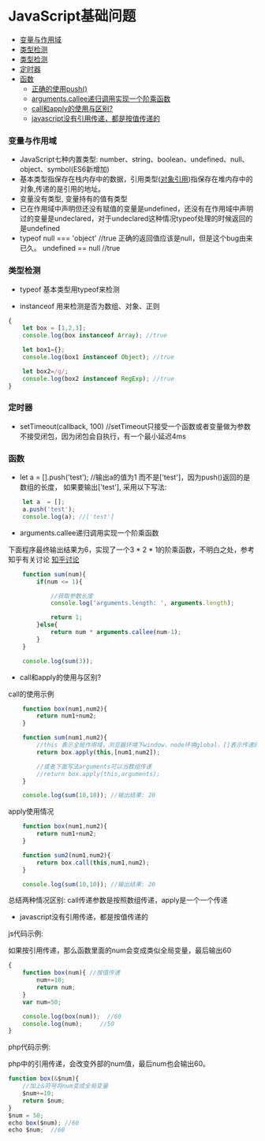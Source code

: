 # JavaScript基础问题

- [变量与作用域](#变量与作用域)
- [类型检测](#类型检测)
- [类型检测](#类型检测)
- [定时器](#定时器)
- [函数](#函数)
    - [正确的使用push()]()
    - [arguments.callee递归调用实现一个阶乘函数]()
    - [call和apply的使用与区别?]()
    - [javascript没有引用传递，都是按值传递的]()

### 变量与作用域

* JavaScript七种内置类型: number、string、boolean、undefined、null、object、symbol(ES6新增加)
* 基本类型指保存在栈内存中的数据，引用类型([对象引用](https://github.com/Q-Angelo/Summarize/blob/master/nodejs/object_reference.md))指保存在堆内存中的对象,传递的是引用的地址。
* 变量没有类型, 变量持有的值有类型
* 已在作用域中声明但还没有赋值的变量是undefined，还没有在作用域中声明过的变量是undeclared，对于undeclared这种情况typeof处理的时候返回的是undefined
* typeof null === 'object' //true 正确的返回值应该是null，但是这个bug由来已久。 undefined == null //true

### 类型检测

* typeof 基本类型用typeof来检测

* instanceof 用来检测是否为数组、对象、正则

```js
{
    let box = [1,2,3];
    console.log(box instanceof Array); //true

    let box1={};
    console.log(box1 instanceof Object); //true

    let box2=/g/;
    console.log(box2 instanceof RegExp); //true
}
```



### 定时器

* setTimeout(callback, 100) //setTimeout只接受一个函数或者变量做为参数不接受闭包，因为闭包会自执行，有一个最小延迟4ms

### 函数

* let a = [].push('test'); //输出a的值为1 而不是['test']，因为push()返回的是数组的长度， 如果要输出['test'], 采用以下写法:

```javascript
    let a  = [];
    a.push('test');
    console.log(a); //['test']
```

* arguments.callee递归调用实现一个阶乘函数

下面程序最终输出结果为6，实现了一个3 * 2 * 1的阶乘函数，不明白之处，参考知乎有关讨论 [知乎讨论](https://www.zhihu.com/question/268265380/answer/335099064)

```javascript
    function sum(num){
        if(num <= 1){

            //获取参数长度
            console.log('arguments.length: ', arguments.length);

            return 1;
        }else{
            return num * arguments.callee(num-1);
        }
    }

    console.log(sum(3));
```

* call和apply的使用与区别?

call的使用示例

```javascript
    function box(num1,num2){
        return num1+num2;
    }

    function sum(num1,num2){
        //this 表示全局作用域，浏览器环境下window，node环境global，[]表示传递的参数
        return box.apply(this,[num1,num2]);

        //或者下面写法arguments可以当数组传递
        //return box.apply(this,arguments);
    }

    console.log(sum(10,10)); //输出结果: 20
```

apply使用情况

```javascript
    function box(num1,num2){
        return num1+num2;
    }

    function sum2(num1,num2){
        return box.call(this,num1,num2);
    }

    console.log(sum(10,10)); //输出结果: 20
```

总结两种情况区别: call传递参数是按照数组传递，apply是一个一个传递

* javascript没有引用传递，都是按值传递的

js代码示例:  

如果按引用传递，那么函数里面的num会变成类似全局变量，最后输出60

```js
{
    function box(num){ //按值传递
        num+=10;
        return num;
    }
    var num=50;

    console.log(box(num));  //60
    console.log(num);	  //50
}
```

php代码示例: 

php中的引用传递，会改变外部的num值，最后num也会输出60。

```js
function box(&$num){ 
    //加上&符号将num变成全局变量
    $num+=10;
    return $num;
}
$num = 50;
echo box($num);	//60
echo $num;	//60
```